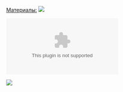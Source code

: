 

<u>Материалы:</u>
![](FW_%20встреча%20по%20обработке%20БВ%20в%20БУ.msg)

![](Макет%20АРМ%20Выписка.xlsx)

![](Pasted%20image%2020250825085830.png)


